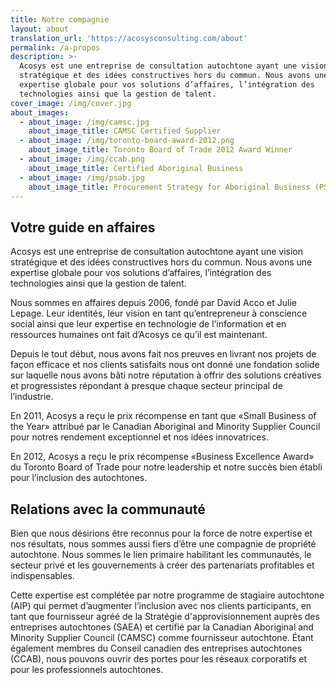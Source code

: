 ```yaml
---
title: Notre compagnie
layout: about
translation_url: 'https://acosysconsulting.com/about'
permalink: /a-propos
description: >-
  Acosys est une entreprise de consultation autochtone ayant une vision
  stratégique et des idées constructives hors du commun. Nous avons une
  expertise globale pour vos solutions d’affaires, l’intégration des
  technologies ainsi que la gestion de talent.
cover_image: /img/cover.jpg
about_images:
  - about_image: /img/camsc.jpg
    about_image_title: CAMSC Certified Supplier
  - about_image: /img/toronto-board-award-2012.png
    about_image_title: Toronto Board of Trade 2012 Award Winner
  - about_image: /img/ccab.png
    about_image_title: Certified Aboriginal Business
  - about_image: /img/psab.jpg
    about_image_title: Procurement Strategy for Aboriginal Business (PSAB)
---
```

## Votre guide en affaires

Acosys est une entreprise de consultation autochtone ayant une vision stratégique et des idées constructives hors du commun. Nous avons une expertise globale pour vos solutions d’affaires, l’intégration des technologies ainsi que la gestion de talent.

Nous sommes en affaires depuis 2006, fondé par David Acco et Julie Lepage. Leur identités, leur vision en tant qu’entrepreneur à conscience social ainsi que leur expertise en technologie de l’information et en ressources humaines ont fait d’Acosys ce qu’il est maintenant.

Depuis le tout début, nous avons fait nos preuves en livrant nos projets de façon efficace et nos clients satisfaits nous ont donné une fondation solide sur laquelle nous avons bâti notre réputation à offrir des solutions créatives et progressistes répondant à presque chaque secteur principal de l’industrie.

En 2011, Acosys a reçu le prix récompense en tant que «Small Business of the Year» attribué par le Canadian Aboriginal and Minority Supplier Council pour notres rendement exceptionnel et nos idées innovatrices.

En 2012, Acosys a reçu le prix récompense «Business Excellence Award» du Toronto Board of Trade pour notre leadership et notre succès bien établi pour l’inclusion des autochtones.

## Relations avec la communauté

Bien que nous désirions être reconnus pour la force de notre expertise et nos résultats, nous sommes aussi fiers d’être une compagnie de propriété autochtone. Nous sommes le lien primaire habilitant les communautés, le secteur privé et les gouvernements à créer des partenariats profitables et indispensables.

Cette expertise est complétée par notre programme de stagiaire autochtone (AIP) qui permet d’augmenter l’inclusion avec nos clients participants, en tant que fournisseur agréé de la Stratégie d'approvisionnement auprès des entreprises autochtones (SAEA) et certifié par la Canadian Aboriginal and Minority Supplier Council (CAMSC) comme fournisseur autochtone. Étant également membres du Conseil canadien des entreprises autochtones (CCAB), nous pouvons ouvrir des portes pour les réseaux corporatifs et pour les professionnels autochtones.
